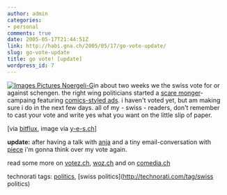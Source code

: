 ```yaml
---
author: admin
categories:
- personal
comments: true
date: 2005-05-17T21:44:51Z
link: http://habi.gna.ch/2005/05/17/go-vote-update/
slug: go-vote-update
title: go vote! [update]
wordpress_id: 7
---
```


[![ Images Pictures Noergeli-G](http://habi.gna.ch/blog/images/_images_pictures_noergeli-g-tm.jpg)](http://habi.gna.ch/blog/images/_images_pictures_noergeli-g.jpg)in about two weeks we the swiss vote for or against schengen. the right wing politicians started a [scare monger](http://dict.leo.org/?search=scare%20monger)-campaing featuring [comics-styled ads](http://www.svp.ch/index.html?page_id=1598&l=2). i haven't voted yet, but am making sure i do in the next few days. all of my - swiss - readers, don't remember to cast your vote and write yes what you want on the little slip of paper. 



[via [bitflux](http://blog.bitflux.ch/archive/2005/05/17/swiss-people-vote.html), image via [y-e-s.ch](http://www.y-e-s.ch/noergeli/)]



**update:** after having a talk with [anja](http://frauraecher.ch/) and a tiny email-conversation with [piece](http://pieceoplastic.com/) i'm gonna think over my vote again. 
  
read some more on [votez.ch](http://votez.ch/abstimmungen/aktuell/bund.html), [woz.ch](http://www.woz.ch/artikel/2005/nr16/schweiz/11708.html) and on [comedia.ch](http://www.comedia.ch/de/_spezial/050216_appellschengen.php)


technorati tags: [politics](http://technorati.com/tag/politics), [swiss politics](http://technorati.com/tag/swiss politics)
